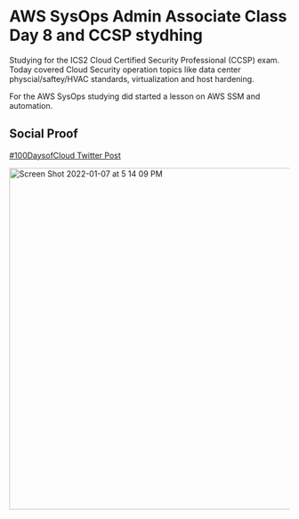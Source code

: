 # AWS SysOps Admin Associate Class Day 8 and CCSP stydhing

Studying for the ICS2 Cloud Certified Security Professional (CCSP) exam. Today covered Cloud Security operation topics like data center physcial/saftey/HVAC standards, virtualization and host hardening.

For the AWS SysOps studying did started a lesson on AWS SSM and automation.

## Social Proof

[#100DaysofCloud Twitter Post](https://twitter.com/JBizzle703/status/1479249419145027586)


<img width="613" alt="Screen Shot 2022-01-07 at 5 14 09 PM" src="https://user-images.githubusercontent.com/90277861/148614420-4989459e-1946-4d1e-aca3-c2989ad91baf.png">
